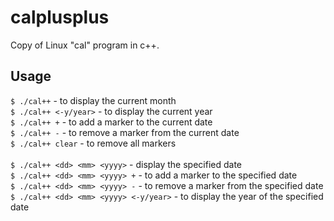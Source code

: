 # calplusplus
Copy of Linux "cal" program in c++.

## Usage
`$ ./cal++` - to display the current month<br/>
`$ ./cal++ <-y/year>` - to display the current year<br/>
`$ ./cal++ +` - to add a marker to the current date<br/>
`$ ./cal++ -` - to remove a marker from the current date<br/>
`$ ./cal++ clear` - to remove all markers<br/>
<br/>
`$ ./cal++ <dd> <mm> <yyyy>` - display the specified date<br/>
`$ ./cal++ <dd> <mm> <yyyy> +` - to add a marker to the specified date<br/>
`$ ./cal++ <dd> <mm> <yyyy> -` - to remove a marker from the specified date<br/>
`$ ./cal++ <dd> <mm> <yyyy> <-y/year>` - to display the year of the specified date<br/>

